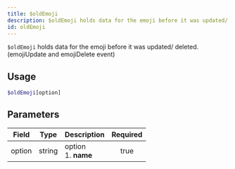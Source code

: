 ```yaml
---
title: $oldEmoji
description: $oldEmoji holds data for the emoji before it was updated/ deleted. (emojiUpdate and emojiDelete event)
id: oldEmoji
---
```


`$oldEmoji` holds data for the emoji before it was updated/ deleted. (emojiUpdate and emojiDelete event)

## Usage

```php
$oldEmoji[option]
```

## Parameters

| Field  | Type   | Description               | Required |
|--------|--------|---------------------------|:--------:|
| option | string | option <br /> 1. **name** |   true   |